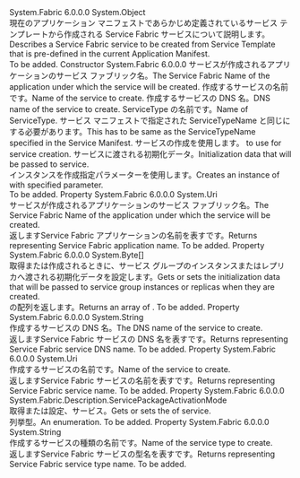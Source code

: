 <Type Name="ServiceFromTemplateDescription" FullName="System.Fabric.Description.ServiceFromTemplateDescription">
  <TypeSignature Language="C#" Value="public sealed class ServiceFromTemplateDescription" />
  <TypeSignature Language="ILAsm" Value=".class public auto ansi sealed beforefieldinit ServiceFromTemplateDescription extends System.Object" />
  <TypeSignature Language="DocId" Value="T:System.Fabric.Description.ServiceFromTemplateDescription" />
  <TypeSignature Language="VB.NET" Value="Public NotInheritable Class ServiceFromTemplateDescription" />
  <TypeSignature Language="F#" Value="type ServiceFromTemplateDescription = class" />
  <AssemblyInfo>
    <AssemblyName>System.Fabric</AssemblyName>
    <AssemblyVersion>6.0.0.0</AssemblyVersion>
  </AssemblyInfo>
  <Base>
    <BaseTypeName>System.Object</BaseTypeName>
  </Base>
  <Interfaces />
  <Docs>
    <summary>
            <span data-ttu-id="11a47-101">現在のアプリケーション マニフェストであらかじめ定義されているサービス テンプレートから作成される Service Fabric サービスについて説明します。</span><span class="sxs-lookup"><span data-stu-id="11a47-101">Describes a Service Fabric service to be created from Service Template that is pre-defined in the current Application Manifest.</span></span>
            </summary>
    <remarks>To be added.</remarks>
  </Docs>
  <Members>
    <Member MemberName=".ctor">
      <MemberSignature Language="C#" Value="public ServiceFromTemplateDescription (Uri applicationName, Uri serviceName, string serviceDnsName, string serviceTypeName, System.Fabric.Description.ServicePackageActivationMode servicePackageActivationMode, byte[] initializationData);" />
      <MemberSignature Language="ILAsm" Value=".method public hidebysig specialname rtspecialname instance void .ctor(class System.Uri applicationName, class System.Uri serviceName, string serviceDnsName, string serviceTypeName, valuetype System.Fabric.Description.ServicePackageActivationMode servicePackageActivationMode, unsigned int8[] initializationData) cil managed" />
      <MemberSignature Language="DocId" Value="M:System.Fabric.Description.ServiceFromTemplateDescription.#ctor(System.Uri,System.Uri,System.String,System.String,System.Fabric.Description.ServicePackageActivationMode,System.Byte[])" />
      <MemberSignature Language="F#" Value="new System.Fabric.Description.ServiceFromTemplateDescription : Uri * Uri * string * string * System.Fabric.Description.ServicePackageActivationMode * byte[] -&gt; System.Fabric.Description.ServiceFromTemplateDescription" Usage="new System.Fabric.Description.ServiceFromTemplateDescription (applicationName, serviceName, serviceDnsName, serviceTypeName, servicePackageActivationMode, initializationData)" />
      <MemberType>Constructor</MemberType>
      <AssemblyInfo>
        <AssemblyName>System.Fabric</AssemblyName>
        <AssemblyVersion>6.0.0.0</AssemblyVersion>
      </AssemblyInfo>
      <Parameters>
        <Parameter Name="applicationName" Type="System.Uri" />
        <Parameter Name="serviceName" Type="System.Uri" />
        <Parameter Name="serviceDnsName" Type="System.String" />
        <Parameter Name="serviceTypeName" Type="System.String" />
        <Parameter Name="servicePackageActivationMode" Type="System.Fabric.Description.ServicePackageActivationMode" />
        <Parameter Name="initializationData" Type="System.Byte[]" />
      </Parameters>
      <Docs>
        <param name="applicationName"><span data-ttu-id="11a47-102">サービスが作成されるアプリケーションのサービス ファブリック名。</span><span class="sxs-lookup"><span data-stu-id="11a47-102">The Service Fabric Name of the application under which the service will be created.</span></span></param>
        <param name="serviceName"><span data-ttu-id="11a47-103">作成するサービスの名前です。</span><span class="sxs-lookup"><span data-stu-id="11a47-103">Name of the service to create.</span></span></param>
        <param name="serviceDnsName"><span data-ttu-id="11a47-104">作成するサービスの DNS 名。</span><span class="sxs-lookup"><span data-stu-id="11a47-104">DNS name of the service to create.</span></span></param>
        <param name="serviceTypeName"><span data-ttu-id="11a47-105">ServiceType の名前です。</span><span class="sxs-lookup"><span data-stu-id="11a47-105">Name of ServiceType.</span></span> <span data-ttu-id="11a47-106">サービス マニフェストで指定された ServiceTypeName と同じにする必要があります。</span><span class="sxs-lookup"><span data-stu-id="11a47-106">This has to be same as the ServiceTypeName specified in the Service Manifest.</span></span></param>
        <param name="servicePackageActivationMode">
          <span data-ttu-id="11a47-107"><see cref="T:System.Fabric.Description.ServicePackageActivationMode" />サービスの作成を使用します。</span><span class="sxs-lookup"><span data-stu-id="11a47-107"><see cref="T:System.Fabric.Description.ServicePackageActivationMode" /> to use for service creation.</span></span>
            </param>
        <param name="initializationData"><span data-ttu-id="11a47-108">サービスに渡される初期化データ。</span><span class="sxs-lookup"><span data-stu-id="11a47-108">Initialization data that will be passed to service.</span></span></param>
        <summary>
            <span data-ttu-id="11a47-109">インスタンスを作成<see cref="T:System.Fabric.Description.ServiceFromTemplateDescription" />指定パラメーターを使用します。</span><span class="sxs-lookup"><span data-stu-id="11a47-109">Creates an instance of <see cref="T:System.Fabric.Description.ServiceFromTemplateDescription" /> with specified parameter.</span></span>
            </summary>
        <remarks>To be added.</remarks>
      </Docs>
    </Member>
    <Member MemberName="ApplicationName">
      <MemberSignature Language="C#" Value="public Uri ApplicationName { get; }" />
      <MemberSignature Language="ILAsm" Value=".property instance class System.Uri ApplicationName" />
      <MemberSignature Language="DocId" Value="P:System.Fabric.Description.ServiceFromTemplateDescription.ApplicationName" />
      <MemberSignature Language="VB.NET" Value="Public ReadOnly Property ApplicationName As Uri" />
      <MemberSignature Language="F#" Value="member this.ApplicationName : Uri" Usage="System.Fabric.Description.ServiceFromTemplateDescription.ApplicationName" />
      <MemberType>Property</MemberType>
      <AssemblyInfo>
        <AssemblyName>System.Fabric</AssemblyName>
        <AssemblyVersion>6.0.0.0</AssemblyVersion>
      </AssemblyInfo>
      <ReturnValue>
        <ReturnType>System.Uri</ReturnType>
      </ReturnValue>
      <Docs>
        <summary>
            <span data-ttu-id="11a47-110">サービスが作成されるアプリケーションのサービス ファブリック名。</span><span class="sxs-lookup"><span data-stu-id="11a47-110">The Service Fabric Name of the application under which the service will be created.</span></span>
            </summary>
        <value>
            <span data-ttu-id="11a47-111">返します<see cref="T:System.Uri" />Service Fabric アプリケーションの名前を表すです。</span><span class="sxs-lookup"><span data-stu-id="11a47-111">Returns <see cref="T:System.Uri" /> representing Service Fabric application name.</span></span>
            </value>
        <remarks>To be added.</remarks>
      </Docs>
    </Member>
    <Member MemberName="InitializationData">
      <MemberSignature Language="C#" Value="public byte[] InitializationData { get; }" />
      <MemberSignature Language="ILAsm" Value=".property instance unsigned int8[] InitializationData" />
      <MemberSignature Language="DocId" Value="P:System.Fabric.Description.ServiceFromTemplateDescription.InitializationData" />
      <MemberSignature Language="VB.NET" Value="Public ReadOnly Property InitializationData As Byte()" />
      <MemberSignature Language="F#" Value="member this.InitializationData : byte[]" Usage="System.Fabric.Description.ServiceFromTemplateDescription.InitializationData" />
      <MemberType>Property</MemberType>
      <AssemblyInfo>
        <AssemblyName>System.Fabric</AssemblyName>
        <AssemblyVersion>6.0.0.0</AssemblyVersion>
      </AssemblyInfo>
      <ReturnValue>
        <ReturnType>System.Byte[]</ReturnType>
      </ReturnValue>
      <Docs>
        <summary>
            <span data-ttu-id="11a47-112">取得または作成されるときに、サービス グループのインスタンスまたはレプリカへ渡される初期化データを設定します。</span><span class="sxs-lookup"><span data-stu-id="11a47-112">Gets or sets the initialization data that will be passed to service group instances or replicas when they are created.</span></span>
            </summary>
        <value>
          <para><span data-ttu-id="11a47-113"><see cref="T:System.Byte" /> の配列を返します。</span><span class="sxs-lookup"><span data-stu-id="11a47-113">Returns an array of <see cref="T:System.Byte" />.</span></span></para>
        </value>
        <remarks>To be added.</remarks>
      </Docs>
    </Member>
    <Member MemberName="ServiceDnsName">
      <MemberSignature Language="C#" Value="public string ServiceDnsName { get; }" />
      <MemberSignature Language="ILAsm" Value=".property instance string ServiceDnsName" />
      <MemberSignature Language="DocId" Value="P:System.Fabric.Description.ServiceFromTemplateDescription.ServiceDnsName" />
      <MemberSignature Language="VB.NET" Value="Public ReadOnly Property ServiceDnsName As String" />
      <MemberSignature Language="F#" Value="member this.ServiceDnsName : string" Usage="System.Fabric.Description.ServiceFromTemplateDescription.ServiceDnsName" />
      <MemberType>Property</MemberType>
      <AssemblyInfo>
        <AssemblyName>System.Fabric</AssemblyName>
        <AssemblyVersion>6.0.0.0</AssemblyVersion>
      </AssemblyInfo>
      <ReturnValue>
        <ReturnType>System.String</ReturnType>
      </ReturnValue>
      <Docs>
        <summary>
            <span data-ttu-id="11a47-114">作成するサービスの DNS 名。</span><span class="sxs-lookup"><span data-stu-id="11a47-114">The DNS name of the service to create.</span></span>
            </summary>
        <value>
            <span data-ttu-id="11a47-115">返します<see cref="T:System.String" />Service Fabric サービスの DNS 名を表すです。</span><span class="sxs-lookup"><span data-stu-id="11a47-115">Returns <see cref="T:System.String" /> representing Service Fabric service DNS name.</span></span>
            </value>
        <remarks>To be added.</remarks>
      </Docs>
    </Member>
    <Member MemberName="ServiceName">
      <MemberSignature Language="C#" Value="public Uri ServiceName { get; }" />
      <MemberSignature Language="ILAsm" Value=".property instance class System.Uri ServiceName" />
      <MemberSignature Language="DocId" Value="P:System.Fabric.Description.ServiceFromTemplateDescription.ServiceName" />
      <MemberSignature Language="VB.NET" Value="Public ReadOnly Property ServiceName As Uri" />
      <MemberSignature Language="F#" Value="member this.ServiceName : Uri" Usage="System.Fabric.Description.ServiceFromTemplateDescription.ServiceName" />
      <MemberType>Property</MemberType>
      <AssemblyInfo>
        <AssemblyName>System.Fabric</AssemblyName>
        <AssemblyVersion>6.0.0.0</AssemblyVersion>
      </AssemblyInfo>
      <ReturnValue>
        <ReturnType>System.Uri</ReturnType>
      </ReturnValue>
      <Docs>
        <summary>
            <span data-ttu-id="11a47-116">作成するサービスの名前です。</span><span class="sxs-lookup"><span data-stu-id="11a47-116">Name of the service to create.</span></span>
            </summary>
        <value>
            <span data-ttu-id="11a47-117">返します<see cref="T:System.Uri" />Service Fabric サービスの名前を表すです。</span><span class="sxs-lookup"><span data-stu-id="11a47-117">Returns <see cref="T:System.Uri" /> representing Service Fabric service name.</span></span>
            </value>
        <remarks>To be added.</remarks>
      </Docs>
    </Member>
    <Member MemberName="ServicePackageActivationMode">
      <MemberSignature Language="C#" Value="public System.Fabric.Description.ServicePackageActivationMode ServicePackageActivationMode { get; }" />
      <MemberSignature Language="ILAsm" Value=".property instance valuetype System.Fabric.Description.ServicePackageActivationMode ServicePackageActivationMode" />
      <MemberSignature Language="DocId" Value="P:System.Fabric.Description.ServiceFromTemplateDescription.ServicePackageActivationMode" />
      <MemberSignature Language="VB.NET" Value="Public ReadOnly Property ServicePackageActivationMode As ServicePackageActivationMode" />
      <MemberSignature Language="F#" Value="member this.ServicePackageActivationMode : System.Fabric.Description.ServicePackageActivationMode" Usage="System.Fabric.Description.ServiceFromTemplateDescription.ServicePackageActivationMode" />
      <MemberType>Property</MemberType>
      <AssemblyInfo>
        <AssemblyName>System.Fabric</AssemblyName>
        <AssemblyVersion>6.0.0.0</AssemblyVersion>
      </AssemblyInfo>
      <ReturnValue>
        <ReturnType>System.Fabric.Description.ServicePackageActivationMode</ReturnType>
      </ReturnValue>
      <Docs>
        <summary>
            <span data-ttu-id="11a47-118">取得または設定、<see cref="T:System.Fabric.Description.ServicePackageActivationMode" />サービス。</span><span class="sxs-lookup"><span data-stu-id="11a47-118">Gets or sets the <see cref="T:System.Fabric.Description.ServicePackageActivationMode" /> of service.</span></span>
            </summary>
        <value>
             <span data-ttu-id="11a47-119"><see cref="T:System.Fabric.Description.ServicePackageActivationMode" /> 列挙型。</span><span class="sxs-lookup"><span data-stu-id="11a47-119">An <see cref="T:System.Fabric.Description.ServicePackageActivationMode" /> enumeration.</span></span>
            </value>
        <remarks>To be added.</remarks>
      </Docs>
    </Member>
    <Member MemberName="ServiceTypeName">
      <MemberSignature Language="C#" Value="public string ServiceTypeName { get; }" />
      <MemberSignature Language="ILAsm" Value=".property instance string ServiceTypeName" />
      <MemberSignature Language="DocId" Value="P:System.Fabric.Description.ServiceFromTemplateDescription.ServiceTypeName" />
      <MemberSignature Language="VB.NET" Value="Public ReadOnly Property ServiceTypeName As String" />
      <MemberSignature Language="F#" Value="member this.ServiceTypeName : string" Usage="System.Fabric.Description.ServiceFromTemplateDescription.ServiceTypeName" />
      <MemberType>Property</MemberType>
      <AssemblyInfo>
        <AssemblyName>System.Fabric</AssemblyName>
        <AssemblyVersion>6.0.0.0</AssemblyVersion>
      </AssemblyInfo>
      <ReturnValue>
        <ReturnType>System.String</ReturnType>
      </ReturnValue>
      <Docs>
        <summary>
            <span data-ttu-id="11a47-120">作成するサービスの種類の名前です。</span><span class="sxs-lookup"><span data-stu-id="11a47-120">Name of the service type to create.</span></span>
            </summary>
        <value>
            <span data-ttu-id="11a47-121">返します<see cref="T:System.String" />Service Fabric サービスの型名を表すです。</span><span class="sxs-lookup"><span data-stu-id="11a47-121">Returns <see cref="T:System.String" /> representing Service Fabric service type name.</span></span>
            </value>
        <remarks>To be added.</remarks>
      </Docs>
    </Member>
  </Members>
</Type>